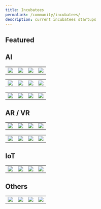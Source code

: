 ```yaml
---
title: Incubatees
permalink: /community/incubatees/
description: current incubatees startups
---
```


<h2>Featured</h2>


<h2>AI</h2>
<table>
	<tr>
		<td><img src="https://drive.google.com/uc?export=view&amp;id=1PBlBwvN8DNVgywtdP5-ltZrgYS51tzJg"></td>
		<td><img src="https://drive.google.com/uc?export=view&amp;id=14uCve2PmDu_0mYvtjuu9IhB5pxZequp4"></td>
		<td><img src="https://drive.google.com/uc?export=view&amp;id=1NnJiH-U8Aomr-lsDR6IdpCundydrI8zJ"></td>
		<td><img src="https://drive.google.com/uc?export=view&amp;id=1dz1IbKeNtREejdRJ4gkQDuWe2CUPGOlI"></td>
	</tr>
</table>
<table>
		<tr>
		<td><img src="https://drive.google.com/uc?export=view&amp;id=1hDn7XpW4Vw41c-2kWrWVKcHfxOxfENhd"></td>
		<td><img src="https://drive.google.com/uc?export=view&amp;id=1mmU-SSSL0-FN0BF-lQQvAauy8_jBs9Y2"></td>
		<td><img src="https://drive.google.com/uc?export=view&amp;id=1itjvkr0hVGpad_NIhfnSACkLYyvOCdvv"></td>
		<td><img src="https://drive.google.com/uc?export=view&amp;id=1SKlJwTuQfb6Soq-nHUcSVJUfTXpLCJgx"></td>
	</tr>
</table>
<table>
	<tr>
		<td><img src="https://drive.google.com/uc?export=view&amp;id=1sVQ-I7isMm6f3NYlsNuBprLisdLd0u3r"></td>
		<td><img src="https://drive.google.com/uc?export=view&amp;id=1a9yromDQK1wycDGBzDtLFsrEJRwFc0nL"></td>
		<td><img src="https://drive.google.com/uc?export=view&amp;id=1a9yromDQK1wycDGBzDtLFsrEJRwFc0nL"></td>
		<td><img src="https://drive.google.com/uc?export=view&amp;id=1a9yromDQK1wycDGBzDtLFsrEJRwFc0nL"></td>
	</tr>
</table>

<h2>AR / VR</h2>
<table>
	<tr>
		<td><img src="https://drive.google.com/uc?export=view&amp;id=1xyieubdgd0ouywXUg93ECBD56Rho4feC"></td>
		<td><img src="https://drive.google.com/uc?export=view&amp;id=1tkhBdwwNYYJHMWMhl-JKN6rot_2vfXWE"></td>
		<td><img src="https://drive.google.com/uc?export=view&amp;id=1UguKbfRM5iGjUJAgL563hOOQB1cGtcYf"></td>
		<td><img src="https://drive.google.com/uc?export=view&amp;id=1SnPgOE_3hVV24VzySJhBKyrvQolf6dW5"></td>
	</tr>
</table>
<table>
	<tr>
		<td><img src="https://drive.google.com/uc?export=view&amp;id=1sVQ-I7isMm6f3NYlsNuBprLisdLd0u3r"></td>
		<td><img src="https://drive.google.com/uc?export=view&amp;id=1a9yromDQK1wycDGBzDtLFsrEJRwFc0nL"></td>
		<td><img src="https://drive.google.com/uc?export=view&amp;id=1a9yromDQK1wycDGBzDtLFsrEJRwFc0nL"></td>
		<td><img src="https://drive.google.com/uc?export=view&amp;id=1a9yromDQK1wycDGBzDtLFsrEJRwFc0nL"></td>
	</tr>
</table>

<h2>IoT</h2>
<table>
	<tr>
		<td><img src="https://drive.google.com/uc?export=view&amp;id=1sVQ-I7isMm6f3NYlsNuBprLisdLd0u3r"></td>
		<td><img src="https://drive.google.com/uc?export=view&amp;id=1a9yromDQK1wycDGBzDtLFsrEJRwFc0nL"></td>
		<td><img src="https://drive.google.com/uc?export=view&amp;id=1a9yromDQK1wycDGBzDtLFsrEJRwFc0nL"></td>
		<td><img src="https://drive.google.com/uc?export=view&amp;id=1a9yromDQK1wycDGBzDtLFsrEJRwFc0nL"></td>
	</tr>
</table>

<h2>Others</h2>
<table>
	<tr>
		<td><img src="https://drive.google.com/uc?export=view&amp;id=1Q9Fg8v5oIF2mNE9hesWuB7NMjzd_5lEU"></td>
		<td><img src="https://drive.google.com/uc?export=view&amp;id=1a9yromDQK1wycDGBzDtLFsrEJRwFc0nL"></td>
		<td><img src="https://drive.google.com/uc?export=view&amp;id=1a9yromDQK1wycDGBzDtLFsrEJRwFc0nL"></td>
		<td><img src="https://drive.google.com/uc?export=view&amp;id=1a9yromDQK1wycDGBzDtLFsrEJRwFc0nL"></td>
	</tr>
</table>